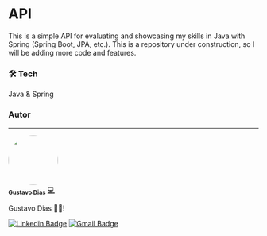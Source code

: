 # API

This is a simple API for evaluating and showcasing my skills in Java with Spring (Spring Boot, JPA, etc.). This is a repository under construction, so I will be adding more code and features.

### 🛠 Tech

Java & Spring

### Autor

---

<a href="https://www.linkedin.com/in/gustavo-dias-337b62173/">
 <img style="border-radius: 50%;" src="https://avatars2.githubusercontent.com/u/48403132?s=400&u=1423e0949e2c66efa18b488daf8c7909a33ad4d0&v=4" width="100px;" alt=""/>
 <br />
 <sub><b>Gustavo Dias</b></sub></a> <a href="https://www.linkedin.com/in/gustavo-dias-337b62173/" title="Gustavo">💻</a>

Gustavo Dias 👋🏽!

[![Linkedin Badge](https://img.shields.io/badge/-Gustavo-blue?style=flat-square&logo=Linkedin&logoColor=white&link=https://www.linkedin.com/in/gustavodiassilva/)](https://www.linkedin.com/in/gustavo-dias-337b62173/)
[![Gmail Badge](https://img.shields.io/badge/-tavodiassilva@gmail.com-c14438?style=flat-square&logo=Gmail&logoColor=white&link=mailto:tavodiassilva@gmail.com)](mailto:tavodiassilva@gmail.com)
